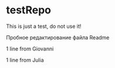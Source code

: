 testRepo
========

This is just a test, do not use it!

Пробное редактирование файла Readme

1 line from Giovanni

1 line from Julia
